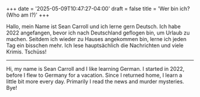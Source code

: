 +++
date = '2025-05-09T10:47:27-04:00'
draft = false
title = 'Wer bin ich? (Who am I?)'
+++

Hallo, mein Name ist Sean Carroll und ich lerne gern Deutsch. Ich habe 2022 angefangen, bevor ich nach Deutschland geflogen bin, um Urlaub zu machen. Seitdem ich wieder zu Hauses angekommen bin, lerne ich jeden Tag ein bisschen mehr. Ich lese hauptsächlich die Nachrichten und viele Krimis. Tschüss! 

---


Hi, my name is Sean Carroll and I like learning German. I started in 2022, before I flew to Germany for a vacation. Since I returned home, I learn a little bit more every day. Primarily I read the news and murder mysteries. Bye!


